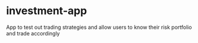 # investment-app
App to test out trading strategies and allow users to know their risk portfolio and trade accordingly
